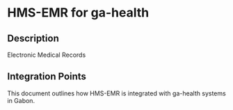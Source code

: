 # HMS-EMR for ga-health

## Description

Electronic Medical Records

## Integration Points

This document outlines how HMS-EMR is integrated with ga-health systems in Gabon.
